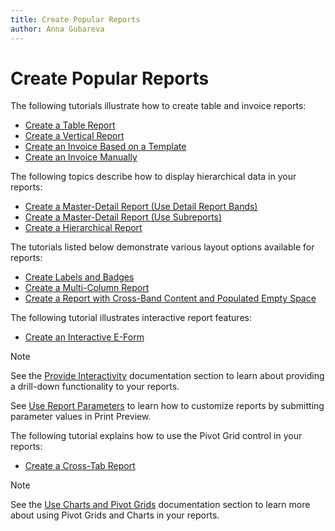```yaml
---
title: Create Popular Reports
author: Anna Gubareva
---
```

# Create Popular Reports

The following tutorials illustrate how to create table and invoice reports:

* [Create a Table Report](create-popular-reports/create-a-table-report.md)
* [Create a Vertical Report](create-popular-reports\create-a-vertical-report.md)
* [Create an Invoice Based on a Template](create-popular-reports/create-an-invoice-based-on-template.md)
* [Create an Invoice Manually](create-popular-reports/create-an-invoice-manually.md)

The following topics describe how to display hierarchical data in your reports:

* [Create a Master-Detail Report (Use Detail Report Bands)](create-popular-reports/create-a-master-detail-report-use-detail-report-bands.md)
* [Create a Master-Detail Report (Use Subreports)](create-popular-reports/create-a-master-detail-report-use-subreports.md)
* [Create a Hierarchical Report](create-popular-reports/create-a-hierarchical-report.md)

The tutorials listed below demonstrate various layout options available for reports:

* [Create Labels and Badges](create-popular-reports/create-labels-and-badges.md)
* [Create a Multi-Column Report](create-popular-reports/create-a-multi-column-report.md)
* [Create a Report with Cross-Band Content and Populated Empty Space](create-popular-reports/create-a-report-with-cross-band-content-and-populated-empty-space.md)

The following tutorial illustrates interactive report features:

* [Create an Interactive E-Form](create-popular-reports/create-an-interactive-e-form.md)

> [!Note]
> See the [Provide Interactivity](provide-interactivity.md) documentation section to learn about providing a drill-down functionality to your reports.
> 
> See [Use Report Parameters](shape-report-data/use-report-parameters.md) to learn how to customize reports by submitting parameter values in Print Preview.

The following tutorial explains how to use the Pivot Grid control in your reports:

* [Create a Cross-Tab Report](create-popular-reports/create-a-cross-tab-report.md)

> [!Note]
> See the [Use Charts and Pivot Grids](use-report-elements/use-charts-and-pivot-grids.md) documentation section to learn more about using Pivot Grids and Charts in your reports.
